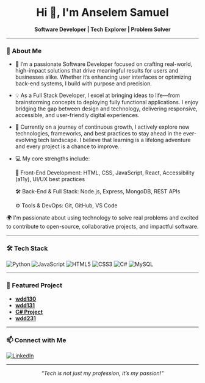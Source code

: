 <!-- Hi there, I'm Anselem300! 👋 
<p align="center">
  <img src="https://avatars.githubusercontent.com/u/Anselem300?v=4" width="120" alt="Anselem300's avatar" style="border-radius:50%;"/>
</p>  (for image) -->

<h1 align="center">Hi 👋, I'm Anselem Samuel</h1>

<p align="center">
  <b>Software Developer | Tech Explorer | Problem Solver</b>
</p>

---

### 🚀 About Me

- 🔭 I’m a passionate Software Developer focused on crafting real-world, high-impact solutions that drive meaningful results for users and businesses alike. Whether it’s enhancing user interfaces or optimizing back-end systems, I build with purpose and precision.
- 💡 As a Full Stack Developer, I excel at bringing ideas to life—from brainstorming concepts to deploying fully functional applications. I enjoy bridging the gap between design and technology, delivering responsive, accessible, and user-friendly digital experiences.
- 🌱 Currently on a journey of continuous growth, I actively explore new technologies, frameworks, and best practices to stay ahead in the ever-evolving tech landscape. I believe that learning is a lifelong adventure and every project is a chance to improve.
- 💻 My core strengths include:

   🧠 Front-End Development: HTML, CSS, JavaScript, React, Accessibility (a11y), UI/UX best practices

   🛠️ Back-End & Full Stack: Node.js, Express, MongoDB, REST APIs

   ⚙️ Tools & DevOps: Git, GitHub, VS Code

🌍 I'm passionate about using technology to solve real problems and excited to contribute to open-source, collaborative projects, and impactful software.



---

### 🛠️ Tech Stack

![Python](https://img.shields.io/badge/Python-3776AB?style=for-the-badge&logo=python&logoColor=white)
![JavaScript](https://img.shields.io/badge/JavaScript-F7DF1E?style=for-the-badge&logo=javascript&logoColor=black)
![HTML5](https://img.shields.io/badge/HTML5-E34F26?style=for-the-badge&logo=html5&logoColor=white)
![CSS3](https://img.shields.io/badge/CSS3-1572B6?style=for-the-badge&logo=css3&logoColor=white)
![C#](https://img.shields.io/badge/C%23-239120?style=for-the-badge&logo=c-sharp&logoColor=white)
![MySQL](https://img.shields.io/badge/MySQL-4479A1?style=for-the-badge&logo=mysql&logoColor=white)

---

### 🌟 Featured Project

- **[wdd130](https://github.com/Anselem300/wdd130)**
-  **[wdd131](https://github.com/Anselem300/wdd131)**
-  **[C# Project](https://github.com/Anselem300/cse210-projects)**
- **[wdd231](https://github.com/Anselem300/wdd231)**
---

### 📫 Connect with Me

[![LinkedIn](https://img.shields.io/badge/LinkedIn-0A66C2?style=for-the-badge&logo=linkedin&logoColor=white)](https://www.linkedin.com/in/anselem-samuel-050b34302/)

---

<p align="center">
  <em>“Tech is not just my profession, it’s my passion!”</em>
</p>
